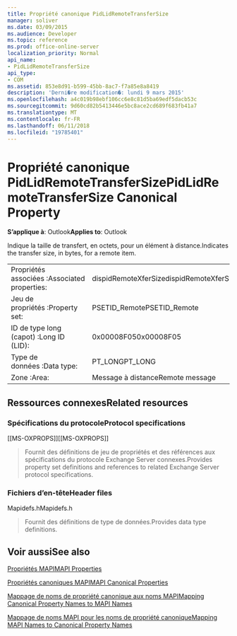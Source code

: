 ```yaml
---
title: Propriété canonique PidLidRemoteTransferSize
manager: soliver
ms.date: 03/09/2015
ms.audience: Developer
ms.topic: reference
ms.prod: office-online-server
localization_priority: Normal
api_name:
- PidLidRemoteTransferSize
api_type:
- COM
ms.assetid: 853e8d91-b599-45bb-8ac7-f7a85e8a8419
description: 'Derni�re modification�: lundi 9 mars 2015'
ms.openlocfilehash: a4c019b98ebf106cc6e8c81d5ba69edf5dacb53c
ms.sourcegitcommit: 9d60cd82b5413446e5bc8ace2cd689f683fb41a7
ms.translationtype: MT
ms.contentlocale: fr-FR
ms.lasthandoff: 06/11/2018
ms.locfileid: "19785401"
---
```

# <a name="pidlidremotetransfersize-canonical-property"></a><span data-ttu-id="6ae4d-103">Propriété canonique PidLidRemoteTransferSize</span><span class="sxs-lookup"><span data-stu-id="6ae4d-103">PidLidRemoteTransferSize Canonical Property</span></span>

  
  
<span data-ttu-id="6ae4d-104">**S’applique à**: Outlook</span><span class="sxs-lookup"><span data-stu-id="6ae4d-104">**Applies to**: Outlook</span></span> 
  
<span data-ttu-id="6ae4d-105">Indique la taille de transfert, en octets, pour un élément à distance.</span><span class="sxs-lookup"><span data-stu-id="6ae4d-105">Indicates the transfer size, in bytes, for a remote item.</span></span>
  
|||
|:-----|:-----|
|<span data-ttu-id="6ae4d-106">Propriétés associées :</span><span class="sxs-lookup"><span data-stu-id="6ae4d-106">Associated properties:</span></span>  <br/> |<span data-ttu-id="6ae4d-107">dispidRemoteXferSize</span><span class="sxs-lookup"><span data-stu-id="6ae4d-107">dispidRemoteXferSize</span></span>  <br/> |
|<span data-ttu-id="6ae4d-108">Jeu de propriétés :</span><span class="sxs-lookup"><span data-stu-id="6ae4d-108">Property set:</span></span>  <br/> |<span data-ttu-id="6ae4d-109">PSETID_Remote</span><span class="sxs-lookup"><span data-stu-id="6ae4d-109">PSETID_Remote</span></span>  <br/> |
|<span data-ttu-id="6ae4d-110">ID de type long (capot) :</span><span class="sxs-lookup"><span data-stu-id="6ae4d-110">Long ID (LID):</span></span>  <br/> |<span data-ttu-id="6ae4d-111">0x00008F05</span><span class="sxs-lookup"><span data-stu-id="6ae4d-111">0x00008F05</span></span>  <br/> |
|<span data-ttu-id="6ae4d-112">Type de données :</span><span class="sxs-lookup"><span data-stu-id="6ae4d-112">Data type:</span></span>  <br/> |<span data-ttu-id="6ae4d-113">PT_LONG</span><span class="sxs-lookup"><span data-stu-id="6ae4d-113">PT_LONG</span></span>  <br/> |
|<span data-ttu-id="6ae4d-114">Zone :</span><span class="sxs-lookup"><span data-stu-id="6ae4d-114">Area:</span></span>  <br/> |<span data-ttu-id="6ae4d-115">Message à distance</span><span class="sxs-lookup"><span data-stu-id="6ae4d-115">Remote message</span></span>  <br/> |
   
## <a name="related-resources"></a><span data-ttu-id="6ae4d-116">Ressources connexes</span><span class="sxs-lookup"><span data-stu-id="6ae4d-116">Related resources</span></span>

### <a name="protocol-specifications"></a><span data-ttu-id="6ae4d-117">Spécifications du protocole</span><span class="sxs-lookup"><span data-stu-id="6ae4d-117">Protocol specifications</span></span>

<span data-ttu-id="6ae4d-118">[[MS-OXPROPS]]</span><span class="sxs-lookup"><span data-stu-id="6ae4d-118">[[MS-OXPROPS]]</span></span> 
  
> <span data-ttu-id="6ae4d-119">Fournit des définitions de jeu de propriétés et des références aux spécifications du protocole Exchange Server connexes.</span><span class="sxs-lookup"><span data-stu-id="6ae4d-119">Provides property set definitions and references to related Exchange Server protocol specifications.</span></span>
    
### <a name="header-files"></a><span data-ttu-id="6ae4d-120">Fichiers d’en-tête</span><span class="sxs-lookup"><span data-stu-id="6ae4d-120">Header files</span></span>

<span data-ttu-id="6ae4d-121">Mapidefs.h</span><span class="sxs-lookup"><span data-stu-id="6ae4d-121">Mapidefs.h</span></span>
  
> <span data-ttu-id="6ae4d-122">Fournit des définitions de type de données.</span><span class="sxs-lookup"><span data-stu-id="6ae4d-122">Provides data type definitions.</span></span>
    
## <a name="see-also"></a><span data-ttu-id="6ae4d-123">Voir aussi</span><span class="sxs-lookup"><span data-stu-id="6ae4d-123">See also</span></span>



[<span data-ttu-id="6ae4d-124">Propriétés MAPI</span><span class="sxs-lookup"><span data-stu-id="6ae4d-124">MAPI Properties</span></span>](mapi-properties.md)
  
[<span data-ttu-id="6ae4d-125">Propriétés canoniques MAPI</span><span class="sxs-lookup"><span data-stu-id="6ae4d-125">MAPI Canonical Properties</span></span>](mapi-canonical-properties.md)
  
[<span data-ttu-id="6ae4d-126">Mappage de noms de propriété canonique aux noms MAPI</span><span class="sxs-lookup"><span data-stu-id="6ae4d-126">Mapping Canonical Property Names to MAPI Names</span></span>](mapping-canonical-property-names-to-mapi-names.md)
  
[<span data-ttu-id="6ae4d-127">Mappage de noms MAPI pour les noms de propriété canonique</span><span class="sxs-lookup"><span data-stu-id="6ae4d-127">Mapping MAPI Names to Canonical Property Names</span></span>](mapping-mapi-names-to-canonical-property-names.md)

